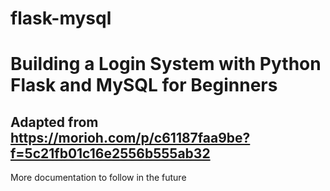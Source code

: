 # flask-mysql
# Building a Login System with Python Flask and MySQL for Beginners
  ## Adapted from https://morioh.com/p/c61187faa9be?f=5c21fb01c16e2556b555ab32
  
More documentation to follow in the future
